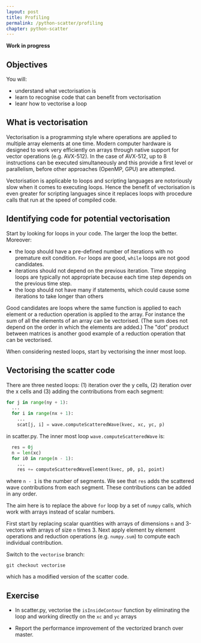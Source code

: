 ```yaml
---
layout: post
title: Profiling
permalink: /python-scatter/profiling
chapter: python-scatter
---
```


**Work in progress**

## Objectives

You will:

* understand what vectorisation is
* learn to recognise code that can benefit from vectorisation
* leanr how to vectorise a loop

## What is vectorisation

Vectorisation is a programming style where operations are applied to multiple array elements at one time. Modern computer hardware is designed to work very efficiently on arrays through native support for vector operations (e.g. AVX-512). In the case of AVX-512, up to 8 instructions can be executed simultaneously and this provide a first level or parallelism, before other approaches (OpenMP, GPU) are attempted. 

Vectorisation is applicable to loops and scripting languages are notoriously slow when it comes to executing loops. Hence the benefit of vectorisation is even greater for scripting languages since it replaces loops with procedure calls that run at the speed of compiled code. 

## Identifying code for potential vectorisation

Start by looking for loops in your code. The larger the loop the better. Moreover:

 * the loop should have a pre-defined number of iterations with no premature exit condition. `For` loops are good, `while` loops are not good candidates. 
 * iterations should not depend on the previous iteration. Time stepping loops are typically not appropriate because each time step depends on the previous time step.
 * the loop should not have many if statements, which could cause some iterations to take longer than others

 Good candidates are loops where the same function is applied to each element or a reduction operation is applied to the array. For instance the sum of all the elements of an array can be vectorised. (The sum does not depend on the order in which the elements are added.) The "dot" product between matrices is another good example of a reduction operation that can be vectorised. 

 When considering nested loops, start by vectorising the inner most loop.


## Vectorising the scatter code

There are three nested loops: (1) iteration over the y cells, (2) iteration over the x cells and (3) adding the contributions from each segment:
```python
for j in range(ny + 1):
  ...
  for i in range(nx + 1):
    ...
    scat[j, i] = wave.computeScatteredWave(kvec, xc, yc, p)
```
in scatter.py.  The inner most loop `wave.computeScatteredWave` is:
```python
  res = 0j
  n = len(xc)
  for i0 in range(n - 1):
    ...
    res += computeScatteredWaveElement(kvec, p0, p1, point)
```
where `n - 1` is the number of segments. We see that `res` adds the scattered wave contributions from each segment. These contributions can be added in any order. 

The aim here is to replace the above `for` loop by a set of `numpy` calls, which work with arrays instead of scalar numbers. 

First start by replacing scalar quantities with arrays of dimensions `n` and 3-vectors with arrays of size `n` times 3. Next apply element by element operations and reduction operations (e.g. `numpy.sum`) to compute each individual contribution. 

Switch to the `vectorise` branch:
```
git checkout vectorise
```
which has a modified version of the scatter code.  

## Exercise

 * In scatter.py, vectorise the `isInsideContour` function by eliminating the loop and working directly on the `xc` and `yc` arrays
 
 * Report the performance improvement of the vectorized branch over master. 


